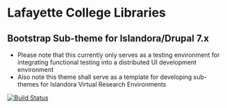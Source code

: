 
# Lafayette College Libraries
## Bootstrap Sub-theme for Islandora/Drupal 7.x
* Please note that this currently only serves as a testing environment for integrating functional testing into a distributed UI development environment
* Also note this theme shall serve as a template for developing sub-themes for Islandora Virtual Research Environments

[![Build Status](https://travis-ci.org/LafayetteCollegeLibraries/islandoraThemeDev.png)](https://travis-ci.org/[YOUR_GITHUB_USERNAME]/[YOUR_PROJECT_NAME])